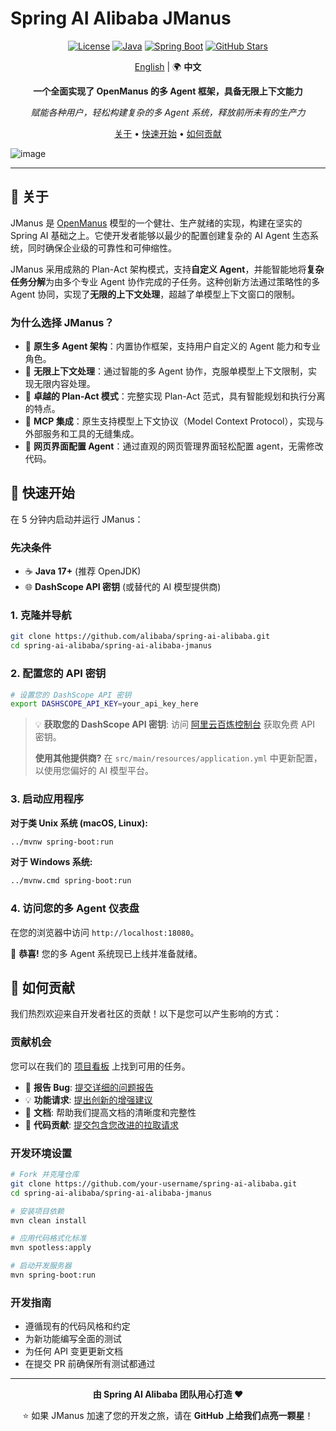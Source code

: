 # Spring AI Alibaba JManus

<div align="center">

[![License](https://img.shields.io/badge/license-Apache%202-blue.svg)](LICENSE)
[![Java](https://img.shields.io/badge/Java-17+-orange.svg)](https://openjdk.java.net/)
[![Spring Boot](https://img.shields.io/badge/Spring%20Boot-3.x-green.svg)](https://spring.io/projects/spring-boot)
[![GitHub Stars](https://img.shields.io/github/stars/alibaba/spring-ai-alibaba.svg)](https://github.com/alibaba/spring-ai-alibaba/stargazers)

[English](./README.md) | 🌍 **中文**

**一个全面实现了 OpenManus 的多 Agent 框架，具备无限上下文能力**

*赋能各种用户，轻松构建复杂的多 Agent 系统，释放前所未有的生产力*

[关于](#-关于) • [快速开始](#-快速开始) • [如何贡献](#-如何贡献)

</div>

![image](https://github.com/user-attachments/assets/07feeb29-c410-4f56-89bf-532210bc1b63)

---

## 🎯 关于

JManus 是 [OpenManus](https://github.com/FoundationAgents/OpenManus) 模型的一个健壮、生产就绪的实现，构建在坚实的 Spring AI 基础之上。它使开发者能够以最少的配置创建复杂的 AI Agent 生态系统，同时确保企业级的可靠性和可伸缩性。

JManus 采用成熟的 Plan-Act 架构模式，支持**自定义 Agent**，并能智能地将**复杂任务分解**为由多个专业 Agent 协作完成的子任务。这种创新方法通过策略性的多 Agent 协同，实现了**无限的上下文处理**，超越了单模型上下文窗口的限制。

### 为什么选择 JManus？

- 🤖 **原生多 Agent 架构**：内置协作框架，支持用户自定义的 Agent 能力和专业角色。
- 🌊 **无限上下文处理**：通过智能的多 Agent 协作，克服单模型上下文限制，实现无限内容处理。
- 🎯 **卓越的 Plan-Act 模式**：完整实现 Plan-Act 范式，具有智能规划和执行分离的特点。
- 🔗 **MCP 集成**：原生支持模型上下文协议（Model Context Protocol），实现与外部服务和工具的无缝集成。
- 📜 **网页界面配置 Agent**：通过直观的网页管理界面轻松配置 agent，无需修改代码。

## 🚀 快速开始

在 5 分钟内启动并运行 JManus：

### 先决条件

- ☕ **Java 17+** (推荐 OpenJDK)
- 🌐 **DashScope API 密钥** (或替代的 AI 模型提供商)

### 1. 克隆并导航

```bash
git clone https://github.com/alibaba/spring-ai-alibaba.git
cd spring-ai-alibaba/spring-ai-alibaba-jmanus
```

### 2. 配置您的 API 密钥

```bash
# 设置您的 DashScope API 密钥
export DASHSCOPE_API_KEY=your_api_key_here
```

> 💡 **获取您的 DashScope API 密钥**: 访问 [阿里云百炼控制台](https://bailian.console.aliyun.com/?tab=model#/api-key) 获取免费 API 密钥。
>
> **使用其他提供商?** 在 `src/main/resources/application.yml` 中更新配置，以使用您偏好的 AI 模型平台。

### 3. 启动应用程序

**对于类 Unix 系统 (macOS, Linux):**
```bash
../mvnw spring-boot:run
```

**对于 Windows 系统:**
```bash
../mvnw.cmd spring-boot:run
```

### 4. 访问您的多 Agent 仪表盘

在您的浏览器中访问 `http://localhost:18080`。

🎉 **恭喜!** 您的多 Agent 系统现已上线并准备就绪。

## 🤝 如何贡献

我们热烈欢迎来自开发者社区的贡献！以下是您可以产生影响的方式：

### 贡献机会

您可以在我们的 [项目看板](https://github.com/orgs/alibaba/projects/24) 上找到可用的任务。

- 🐛 **报告 Bug**: [提交详细的问题报告](https://github.com/alibaba/spring-ai-alibaba/issues)
- 💡 **功能请求**: [提出创新的增强建议](https://github.com/alibaba/spring-ai-alibaba/issues)
- 📝 **文档**: 帮助我们提高文档的清晰度和完整性
- 🔧 **代码贡献**: [提交包含您改进的拉取请求](https://github.com/alibaba/spring-ai-alibaba/pulls)

### 开发环境设置

```bash
# Fork 并克隆仓库
git clone https://github.com/your-username/spring-ai-alibaba.git
cd spring-ai-alibaba/spring-ai-alibaba-jmanus

# 安装项目依赖
mvn clean install

# 应用代码格式化标准
mvn spotless:apply

# 启动开发服务器
mvn spring-boot:run
```

### 开发指南

- 遵循现有的代码风格和约定
- 为新功能编写全面的测试
- 为任何 API 变更更新文档
- 在提交 PR 前确保所有测试都通过

---

<div align="center">

**由 Spring AI Alibaba 团队用心打造 ❤️**

⭐ 如果 JManus 加速了您的开发之旅，请在 **GitHub 上给我们点亮一颗星**！

</div>
